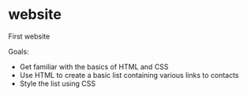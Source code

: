 # website
First website

Goals:
* Get familiar with the basics of HTML and CSS
* Use HTML to create a basic list containing various links to contacts
* Style the list using CSS

